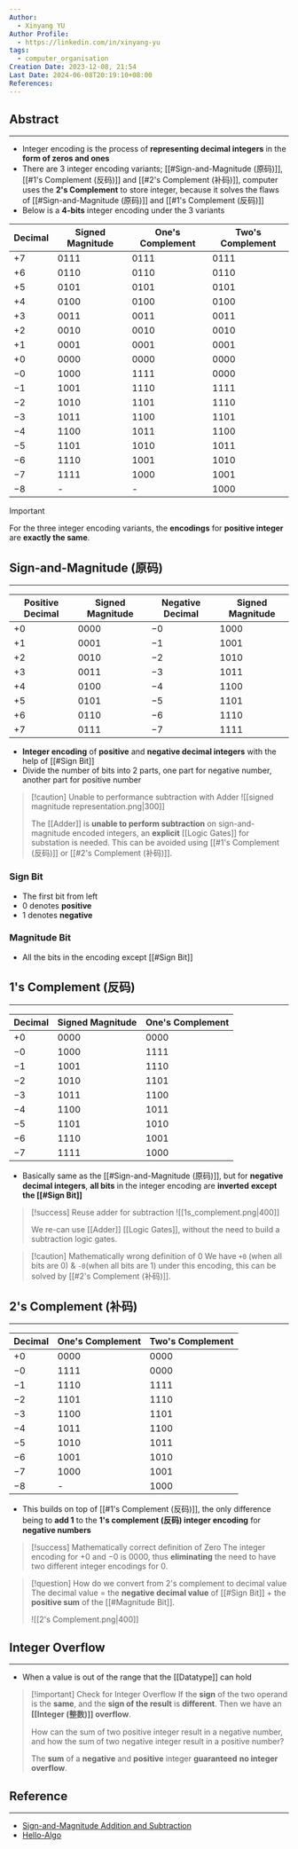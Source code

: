 ```yaml
---
Author:
  - Xinyang YU
Author Profile:
  - https://linkedin.com/in/xinyang-yu
tags:
  - computer_organisation
Creation Date: 2023-12-08, 21:54
Last Date: 2024-06-08T20:19:10+08:00
References: 
---
```

## Abstract
---
- Integer encoding is the process of **representing decimal integers** in the **form of zeros and ones**
- There are 3 integer encoding variants; [[#Sign-and-Magnitude (原码)]], [[#1's Complement (反码)]] and [[#2's Complement (补码)]], computer uses the **2's Complement** to store integer, because it solves the flaws of [[#Sign-and-Magnitude (原码)]] and [[#1's Complement (反码)]]
- Below is a **4-bits** integer encoding under the 3 variants

| Decimal | Signed Magnitude | One's Complement | Two's Complement |
| ------- | ---------------- | ---------------- | ---------------- |
| $+7$    | $0111$           | $0111$           | $0111$           |
| $+6$    | $0110$           | $0110$           | $0110$           |
| $+5$    | $0101$           | $0101$           | $0101$           |
| $+4$    | $0100$           | $0100$           | $0100$           |
| $+3$    | $0011$           | $0011$           | $0011$           |
| $+2$    | $0010$           | $0010$           | $0010$           |
| $+1$    | $0001$           | $0001$           | $0001$           |
| $+0$    | $0000$           | $0000$           | $0000$           |
| $-0$    | $1000$           | $1111$           | $0000$           |
| $-1$    | $1001$           | $1110$           | $1111$           |
| $-2$    | $1010$           | $1101$           | $1110$           |
| $-3$    | $1011$           | $1100$           | $1101$           |
| $-4$    | $1100$           | $1011$           | $1100$           |
| $-5$    | $1101$           | $1010$           | $1011$           |
| $-6$    | $1110$           | $1001$           | $1010$           |
| $-7$    | $1111$           | $1000$           | $1001$           |
| $-8$    | -                | -                | $1000$           |

>[!important]
> For the three integer encoding variants, the **encodings** for **positive integer** are **exactly the same**.

## Sign-and-Magnitude (原码)
---

| Positive Decimal | Signed Magnitude | Negative Decimal | Signed Magnitude |
| ---------------- | ---------------- | ---------------- | ---------------- |
| $+0$             | $0000$           | $-0$             | $1000$           |
| $+1$             | $0001$           | $-1$             | $1001$           |
| $+2$             | $0010$           | $-2$             | $1010$           |
| $+3$             | $0011$           | $-3$             | $1011$           |
| $+4$             | $0100$           | $-4$             | $1100$           |
| $+5$             | $0101$           | $-5$             | $1101$           |
| $+6$             | $0110$           | $-6$             | $1110$           |
| $+7$             | $0111$           | $-7$             | $1111$           |

- **Integer encoding** of **positive** and **negative decimal integers** with the help of [[#Sign Bit]]
- Divide the number of bits into 2 parts, one part for negative number, another part for positive number


>[!caution] Unable to performance subtraction with Adder
> ![[signed magnitude representation.png|300]]
> 
> The [[Adder]] is **unable to perform subtraction** on sign-and-magnitude encoded integers, an **explicit** [[Logic Gates]] for substation is needed.  This can be avoided using [[#1's Complement (反码)]] or [[#2's Complement (补码)]].


### Sign Bit
- The first bit from left
- $0$ denotes **positive** 
- $1$ denotes **negative**
### Magnitude Bit
- All the bits in the encoding except [[#Sign Bit]]

## 1's Complement (反码)
---

| Decimal | Signed Magnitude | One's Complement |
| ------- | ---------------- | ---------------- |
| $+0$    | $0000$           | $0000$           |
| $-0$    | $1000$           | $1111$           |
| $-1$    | $1001$           | $1110$           |
| $-2$    | $1010$           | $1101$           |
| $-3$    | $1011$           | $1100$           |
| $-4$    | $1100$           | $1011$           |
| $-5$    | $1101$           | $1010$           |
| $-6$    | $1110$           | $1001$           |
| $-7$    | $1111$           | $1000$           |

- Basically same as the [[#Sign-and-Magnitude (原码)]], but for **negative decimal integers**,  **all bits** in the integer encoding are **inverted** **except the [[#Sign Bit]]**



>[!success] Reuse adder for subtraction
> ![[1s_complement.png|400]]
>
> We re-can use [[Adder]] [[Logic Gates]], without the need to build a subtraction logic gates.

>[!caution] Mathematically wrong definition of 0
> We have `+0` (when all bits are 0) & `-0`(when all bits are 1) under this encoding, this can be solved by [[#2's Complement (补码)]].
## 2's Complement (补码)
---

| Decimal | One's Complement | Two's Complement |
| ------- | ---------------- | ---------------- |
| $+0$    | $0000$           | $0000$           |
| $-0$    | $1111$           | $0000$           |
| $-1$    | $1110$           | $1111$           |
| $-2$    | $1101$           | $1110$           |
| $-3$    | $1100$           | $1101$           |
| $-4$    | $1011$           | $1100$           |
| $-5$    | $1010$           | $1011$           |
| $-6$    | $1001$           | $1010$           |
| $-7$    | $1000$           | $1001$           |
| $-8$    | -                | $1000$           |


- This builds on top of [[#1's Complement (反码)]], the only difference being to **add $1$** to the **1's complement (反码) integer encoding** for **negative numbers**



>[!success] Mathematically correct definition of Zero
> The integer encoding for $+0$ and $-0$ is $0000$, thus **eliminating** the need to have two different integer encodings for $0$.

>[!question] How do we convert from 2's complement to decimal value
> The decimal value = the **negative decimal value** of  [[#Sign Bit]] + the **positive sum** of the [[#Magnitude Bit]].
> 
> ![[2's Complement.png|400]]

## Integer Overflow
---
- When a value is out of the range that the [[Datatype]] can hold

>[!important] Check for Integer Overflow
> If the **sign** of the two operand is the **same**, and the **sign of the result** is **different**. Then we have an **[[Integer (整数)]] overflow**.  
> 
> How can the sum of two positive integer result in a negative number, and how the sum of two negative integer result in a positive number?
> 
> The **sum** of a **negative** and **positive** integer **guaranteed** **no integer overflow**.



## Reference 
---
- [Sign-and-Magnitude Addition and Subtraction](https://www.youtube.com/watch?v=sJXTo3EZoxM)
- [Hello-Algo](https://www.hello-algo.com/chapter_data_structure/number_encoding/#331)